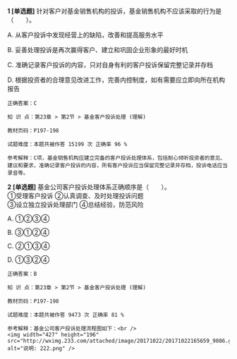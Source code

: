 **1 [单选题]** 针对客户对基金销售机构的投诉，基金销售机构不应该采取的行为是（&emsp;&emsp;）。

A. 从客户投诉中发现经营上的缺陷，改善和提高服务水平

B. 妥善处理投诉是再次赢得客户、建立和巩固企业形象的最好时机

C. 准确记录客户投诉的内容，只对自身有利的客户投诉保留完整记录并存档

D. 根据投资者的合理意见改进工作，完善内控制度，如有需要应立即向所在机构报告

```
正确答案：C

知 识 点：第23章 > 第2节 > 基金客户投诉处理 (理解)

教材页码：P197-198

试题难度：本题共被作答 15199 次 正确率 96 %

参考解释：C项，基金销售机构应建立完备的客户投诉处理体系，包括耐心倾听投资者的意见、建议和要求，准确记录客户投诉的内容，所有客户投诉应当保留完整记录并存档，投诉电话应当录音等。
```


**2 [单选题]** 基金公司客户投诉处理体系正确顺序是（&emsp;&emsp;）。<br />
①受理客户投诉                                           ②认真调查、及时处理投诉问题<br />
③设立独立投诉处理部门                             ④总结经验，防范风险

A. ①②③④

B. ③①②④

C. ②①③④

D. ①③②④

```
正确答案：B

知 识 点：第23章 > 第2节 > 基金客户投诉处理 (理解)

教材页码：P197-198

试题难度：本题共被作答 9473 次 正确率 81 %

参考解释：基金公司客户投诉处理流程图如下：<br />
<img width="427" height="196" src="http://wximg.233.com/attached/image/20171022/20171022165659_9086.gif" alt="说明: 222.png" />
```

